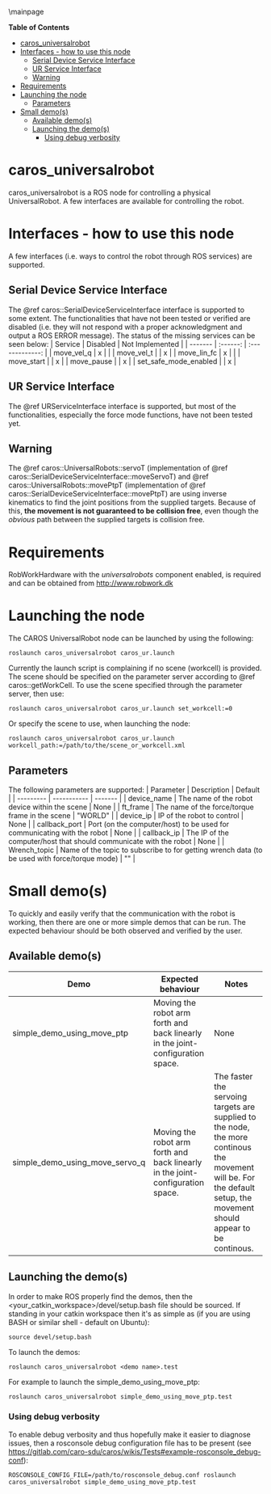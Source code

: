 \mainpage
<!-- markdown-toc start - Don't edit this section. Run M-x markdown-toc/generate-toc again -->
**Table of Contents**

- [caros_universalrobot](#carosuniversalrobot)
- [Interfaces - how to use this node](#interfaces---how-to-use-this-node)
    - [Serial Device Service Interface](#serial-device-service-interface)
    - [UR Service Interface](#ur-service-interface)
    - [Warning](#warning)
- [Requirements](#requirements)
- [Launching the node](#launching-the-node)
    - [Parameters](#parameters)
- [Small demo(s)](#small-demos)
    - [Available demo(s)](#available-demos)
    - [Launching the demo(s)](#launching-the-demos)
        - [Using debug verbosity](#using-debug-verbosity)

<!-- markdown-toc end -->

# caros_universalrobot #
caros_universalrobot is a ROS node for controlling a physical UniversalRobot. A few interfaces are available for controlling the robot.

# Interfaces - how to use this node #
A few interfaces (i.e. ways to control the robot through ROS services) are supported.
## Serial Device Service Interface ##
The @ref caros::SerialDeviceServiceInterface interface is supported to some extent. The functionalities that have not been tested or verified are disabled (i.e. they will not respond with a proper acknowledgment and output a ROS ERROR message). The status of the missing services can be seen below:
| Service | Disabled | Not Implemented |
| ------- | :------: | :-------------: |
| move_vel_q  | x |   |
| move_vel_t  |   | x |
| move_lin_fc | x |   |
| move_start  |   | x |
| move_pause  |   | x |
| set_safe_mode_enabled |   | x |

## UR Service Interface ##
The @ref URServiceInterface interface is supported, but most of the functionalities, especially the force mode functions, have not been tested yet.

## Warning ##
The @ref caros::UniversalRobots::servoT (implementation of @ref caros::SerialDeviceServiceInterface::moveServoT) and @ref caros::UniversalRobots::movePtpT (implementation of @ref caros::SerialDeviceServiceInterface::movePtpT) are using inverse kinematics to find the joint positions from the supplied targets. Because of this, **the movement is not guaranteed to be collision free**, even though the *obvious* path between the supplied targets is collision free.

# Requirements #
RobWorkHardware with the *universalrobots* component enabled, is required and can be obtained from http://www.robwork.dk

# Launching the node #
The CAROS UniversalRobot node can be launched by using the following:

    roslaunch caros_universalrobot caros_ur.launch

Currently the launch script is complaining if no scene (workcell) is provided. The scene should be specified on the parameter server according to @ref caros::getWorkCell. To use the scene specified through the parameter server, then use:

    roslaunch caros_universalrobot caros_ur.launch set_workcell:=0

Or specify the scene to use, when launching the node:

    roslaunch caros_universalrobot caros_ur.launch workcell_path:=/path/to/the/scene_or_workcell.xml

## Parameters ##
The following parameters are supported:
| Parameter | Description | Default |
| --------- | ----------- | ------- |
| device_name | The name of the robot device within the scene | None |
| ft_frame | The name of the force/torque frame in the scene | "WORLD" |
| device_ip | IP of the robot to control | None |
| callback_port | Port (on the computer/host) to be used for communicating with the robot | None |
| callback_ip | The IP of the computer/host that should communicate with the robot | None |
| Wrench_topic | Name of the topic to subscribe to for getting wrench data (to be used with force/torque mode) | "" |

# Small demo(s) #
To quickly and easily verify that the communication with the robot is working, then there are one or more simple demos that can be run. The expected behaviour should be both observed and verified by the user.
## Available demo(s) ##
| Demo | Expected behaviour | Notes |
| ---- | ------------------ | ----- |
| simple_demo_using_move_ptp | Moving the robot arm forth and back linearly in the joint-configuration space. | None |
| simple_demo_using_move_servo_q | Moving the robot arm forth and back linearly in the joint-configuration space. | The faster the servoing targets are supplied to the node, the more continous the movement will be. For the default setup, the movement should appear to be continous. |

## Launching the demo(s) ##
In order to make ROS properly find the demos, then the <your_catkin_workspace>/devel/setup.bash file should be sourced. If standing in your catkin workspace then it's as simple as (if you are using BASH or similar shell - default on Ubuntu):

    source devel/setup.bash

To launch the demos:

    roslaunch caros_universalrobot <demo name>.test

For example to launch the simple_demo_using_move_ptp:

    roslaunch caros_universalrobot simple_demo_using_move_ptp.test

### Using debug verbosity ###
To enable debug verbosity and thus hopefully make it easier to diagnose issues, then a rosconsole debug configuration file has to be present (see https://gitlab.com/caro-sdu/caros/wikis/Tests#example-rosconsole_debug-conf):

    ROSCONSOLE_CONFIG_FILE=/path/to/rosconsole_debug.conf roslaunch caros_universalrobot simple_demo_using_move_ptp.test
